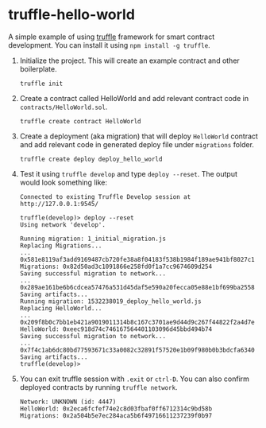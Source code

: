 truffle-hello-world
===================

A simple example of using [truffle](https://truffleframework.com/) framework for smart contract development. You can install it using `npm install -g truffle`.

1. Initialize the project. This will create an example contract and other boilerplate. 
    ```
    truffle init
    ```
2. Create a contract called HelloWorld and add relevant contract code in `contracts/HelloWorld.sol`.
    ```
    truffle create contract HelloWorld
    ```
3. Create a deployment (aka migration) that will deploy `HelloWorld` contract and add relevant code in generated deploy file under `migrations` folder.
    ```
    truffle create deploy deploy_hello_world
    ```
4. Test it using `truffle develop` and type `deploy --reset`. The output would look something like:
    
    ```
    Connected to existing Truffle Develop session at http://127.0.0.1:9545/

    truffle(develop)> deploy --reset
    Using network 'develop'.

    Running migration: 1_initial_migration.js
    Replacing Migrations...
    ... 0x581e8119af3add9169487cb720fe38a8f04183f538b1984f189ae941bf8027c1
    Migrations: 0x82d50ad3c1091866e258fd0f1a7cc9674609d254
    Saving successful migration to network...
    ... 0x289ae161be6b6cdcea57476a531d45daf5e590a20fecca05e88e1bf699ba2558
    Saving artifacts...
    Running migration: 1532238019_deploy_hello_world.js
    Replacing HelloWorld...
    ... 0x209f8b0c7bb1eb421a9019011314b8c167c3701ae9d44d9c267f44822f2a4d7e
    HelloWorld: 0xeec918d74c746167564401103096d45bbd494b74
    Saving successful migration to network...
    ... 0x7f4c1ab6dc80bd77593671c33a0082c32891f57520e1b09f980b0b3bdcfa6340
    Saving artifacts...
    truffle(develop)>
    ```
5. You can exit truffle session with `.exit` or `ctrl-D`. You can also confirm deployed contracts by running `truffle network`. 
    ```
    Network: UNKNOWN (id: 4447)
    HelloWorld: 0x2eca6fcfef74e2c8d03fbaf0ff6712314c9bd58b
    Migrations: 0x2a504b5e7ec284aca5b6f49716611237239f0b97
    ```

